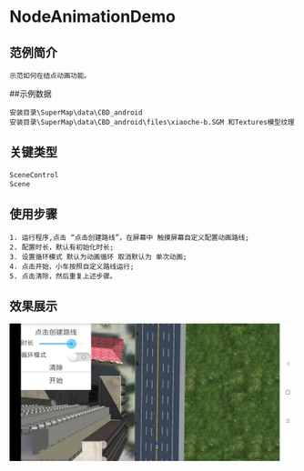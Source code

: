 # NodeAnimationDemo

## 范例简介
	示范如何在结点动画功能。

##示例数据

	安装目录\SuperMap\data\CBD_android
	安装目录\SuperMap\data\CBD_android\files\xiaoche-b.SGM 和Textures模型纹理

## 关键类型
	SceneControl
	Scene

## 使用步骤
	1. 运行程序,点击 “点击创建路线”，在屏幕中 触摸屏幕自定义配置动画路线;
    2. 配置时长，默认有初始化时长;
    3. 设置循环模式 默认为动画循环 取消默认为 单次动画;
    4. 点击开始，小车按照自定义路线运行;
    5. 点击清除，然后重复上述步骤。

## 效果展示

![image](NodeAnimationDemo.png)
